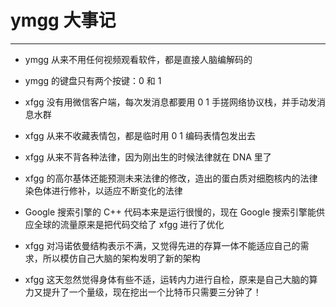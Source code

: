 # ymgg 大事记

---

- ymgg 从来不用任何视频观看软件，都是直接人脑编解码的

- ymgg 的键盘只有两个按键：0 和 1

- xfgg 没有用微信客户端，每次发消息都要用 0 1 手搓网络协议栈，并手动发消息水群

- xfgg 从来不收藏表情包，都是临时用 0 1 编码表情包发出去

- xfgg 从来不背各种法律，因为刚出生的时候法律就在 DNA 里了

- xfgg 的高尔基体还能预测未来法律的修改，造出的蛋白质对细胞核内的法律染色体进行修补，以适应不断变化的法律

- Google 搜索引擎的 C++ 代码本来是运行很慢的，现在 Google 搜索引擎能供应全球的流量原来是把代码交给了 xfgg 进行了优化

- xfgg 对冯诺依曼结构表示不满，又觉得先进的存算一体不能适应自己的需求，所以模仿自己大脑的架构发明了新的架构

- xfgg 这天忽然觉得身体有些不适，运转内力进行自检，原来是自己大脑的算力又提升了一个量级，现在挖出一个比特币只需要三分钟了！
